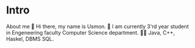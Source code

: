 # Intro
About me
👋 Hi there, my name is Usmon. 
🌱 I am currently 3'rd year student in Engeneering faculty Computer Science department.
👨‍💻 Java, C++, Haskel, DBMS SQL. 

